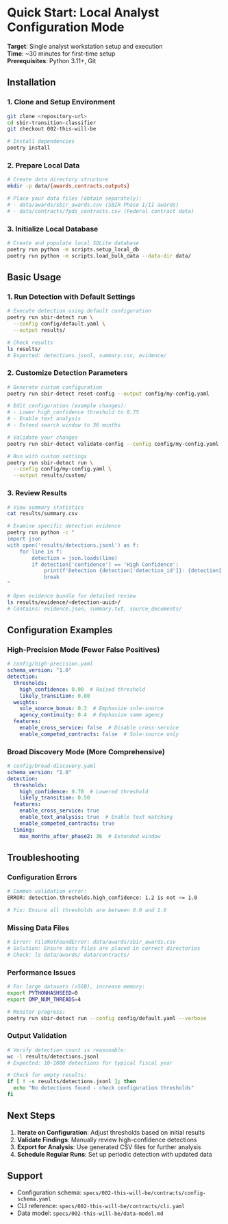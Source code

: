 # Quick Start: Local Analyst Configuration Mode

**Target**: Single analyst workstation setup and execution  
**Time**: ~30 minutes for first-time setup  
**Prerequisites**: Python 3.11+, Git

## Installation

### 1. Clone and Setup Environment
```bash
git clone <repository-url>
cd sbir-transition-classifier
git checkout 002-this-will-be

# Install dependencies
poetry install
```

### 2. Prepare Local Data
```bash
# Create data directory structure
mkdir -p data/{awards,contracts,outputs}

# Place your data files (obtain separately):
# - data/awards/sbir_awards.csv (SBIR Phase I/II awards)
# - data/contracts/fpds_contracts.csv (Federal contract data)
```

### 3. Initialize Local Database
```bash
# Create and populate local SQLite database
poetry run python -m scripts.setup_local_db
poetry run python -m scripts.load_bulk_data --data-dir data/
```

## Basic Usage

### 1. Run Detection with Default Settings
```bash
# Execute detection using default configuration
poetry run sbir-detect run \
  --config config/default.yaml \
  --output results/

# Check results
ls results/
# Expected: detections.jsonl, summary.csv, evidence/
```

### 2. Customize Detection Parameters
```bash
# Generate custom configuration
poetry run sbir-detect reset-config --output config/my-config.yaml

# Edit configuration (example changes):
# - Lower high_confidence threshold to 0.75
# - Enable text analysis
# - Extend search window to 36 months

# Validate your changes
poetry run sbir-detect validate-config --config config/my-config.yaml

# Run with custom settings
poetry run sbir-detect run \
  --config config/my-config.yaml \
  --output results/custom/
```

### 3. Review Results
```bash
# View summary statistics
cat results/summary.csv

# Examine specific detection evidence
poetry run python -c "
import json
with open('results/detections.jsonl') as f:
    for line in f:
        detection = json.loads(line)
        if detection['confidence'] == 'High Confidence':
            print(f'Detection {detection['detection_id']}: {detection['reason_string']}')
            break
"

# Open evidence bundle for detailed review
ls results/evidence/<detection-uuid>/
# Contains: evidence.json, summary.txt, source_documents/
```

## Configuration Examples

### High-Precision Mode (Fewer False Positives)
```yaml
# config/high-precision.yaml
schema_version: "1.0"
detection:
  thresholds:
    high_confidence: 0.90  # Raised threshold
    likely_transition: 0.80
  weights:
    sole_source_bonus: 0.3  # Emphasize sole-source
    agency_continuity: 0.4  # Emphasize same agency
  features:
    enable_cross_service: false  # Disable cross-service
    enable_competed_contracts: false  # Sole-source only
```

### Broad Discovery Mode (More Comprehensive)
```yaml
# config/broad-discovery.yaml
schema_version: "1.0"
detection:
  thresholds:
    high_confidence: 0.70  # Lowered threshold
    likely_transition: 0.50
  features:
    enable_cross_service: true
    enable_text_analysis: true  # Enable text matching
    enable_competed_contracts: true
  timing:
    max_months_after_phase2: 36  # Extended window
```

## Troubleshooting

### Configuration Errors
```bash
# Common validation error:
ERROR: detection.thresholds.high_confidence: 1.2 is not <= 1.0

# Fix: Ensure all thresholds are between 0.0 and 1.0
```

### Missing Data Files
```bash
# Error: FileNotFoundError: data/awards/sbir_awards.csv
# Solution: Ensure data files are placed in correct directories
# Check: ls data/awards/ data/contracts/
```

### Performance Issues
```bash
# For large datasets (>5GB), increase memory:
export PYTHONHASHSEED=0
export OMP_NUM_THREADS=4

# Monitor progress:
poetry run sbir-detect run --config config/default.yaml --verbose
```

### Output Validation
```bash
# Verify detection count is reasonable:
wc -l results/detections.jsonl
# Expected: 10-1000 detections for typical fiscal year

# Check for empty results:
if [ ! -s results/detections.jsonl ]; then
  echo "No detections found - check configuration thresholds"
fi
```

## Next Steps

1. **Iterate on Configuration**: Adjust thresholds based on initial results
2. **Validate Findings**: Manually review high-confidence detections
3. **Export for Analysis**: Use generated CSV files for further analysis
4. **Schedule Regular Runs**: Set up periodic detection with updated data

## Support

- Configuration schema: `specs/002-this-will-be/contracts/config-schema.yaml`
- CLI reference: `specs/002-this-will-be/contracts/cli.yaml`
- Data model: `specs/002-this-will-be/data-model.md`
